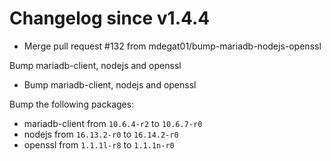 # Changelog since v1.4.4
- Merge pull request #132 from mdegat01/bump-mariadb-nodejs-openssl

Bump mariadb-client, nodejs and openssl 
- Bump mariadb-client, nodejs and openssl

Bump the following packages:
- mariadb-client from `10.6.4-r2` to `10.6.7-r0`
- nodejs from `16.13.2-r0` to `16.14.2-r0`
- openssl from `1.1.1l-r8` to `1.1.1n-r0` 
